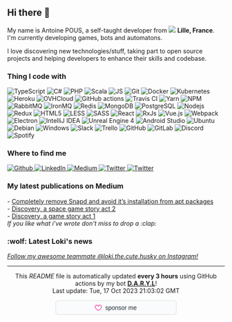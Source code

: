 <h2>Hi there 👋</h2>
<p>
  My name is Antoine POUS, a self-taught developer from
  <img src="https://image.flaticon.com/icons/svg/197/197560.svg" width="13"/> <b>Lille, France</b>. I'm currently developing
  games, bots and automatons.

  I love discovering new technologies/stuff, taking part to open source projects and helping developers to enhance their
  skills and codebase.
</p>
<h3>Thing I code with</h3>
<p>
  <img alt="TypeScript" src="https://img.shields.io/badge/-TypeScript-007ACC?style=flat-square&logo=typescript&logoColor=white"/>
  <img alt="C#" src="https://img.shields.io/badge/-C%23-43853e?style=flat-square&logo=c-sharp&logoColor=white"/>
  <img alt="PHP" src="https://img.shields.io/badge/-PHP-8892BF?style=flat-square&logo=php&logoColor=white"/>
  <img alt="Scala" src="https://img.shields.io/badge/-Scala-DE3423?style=flat-square&logo=scala&logoColor=white"/>
  <img alt="JS" src="https://img.shields.io/badge/-JavaScript-F7DF1E?style=flat-square&logo=javascript&logoColor=white"/>
  <img alt="Git" src="https://img.shields.io/badge/-Git-F05032?style=flat-square&logo=git&logoColor=white"/>
  <img alt="Docker" src="https://img.shields.io/badge/-Docker-46a2f1?style=flat-square&logo=docker&logoColor=white"/>
  <img alt="Kubernetes" src="https://img.shields.io/badge/-Kubernetes-326CE5?style=flat-square&logo=kubernetes&logoColor=white"/>
  <img alt="Heroku" src="https://img.shields.io/badge/-Heroku-430098?style=flat-square&logo=heroku&logoColor=white"/>
  <img alt="OVHCloud" src="https://img.shields.io/badge/-OVHCloud-123F6D?style=flat-square&logo=ovh&logoColor=white"/>
  <img alt="GitHub actions" src="https://img.shields.io/badge/-GitHub_Actions-2088FF?style=flat-square&logo=github-actions&logoColor=white"/>
  <img alt="Travis CI" src="https://img.shields.io/badge/-Travis_CI-3EAAAF?style=flat-square&logo=travis-ci&logoColor=white"/>
  <img alt="Yarn" src="https://img.shields.io/badge/-YARN-25799F?style=flat-square&logo=yarn&logoColor=white"/>
  <img alt="NPM" src="https://img.shields.io/badge/-NPM-CB3837?style=flat-square&logo=npm&logoColor=white"/>
  <img alt="RabbitMQ" src="https://img.shields.io/badge/-RabbitMQ-FF6600?style=flat-square&logo=rabbitmq&logoColor=white"/>
  <img alt="IronMQ" src="https://img.shields.io/badge/-IronMQ-3E74BC?style=flat-square&logo=ironmq&logoColor=white"/>
  <img alt="Redis" src="https://img.shields.io/badge/-Redis-DC382D?style=flat-square&logo=redis&logoColor=white"/>
  <img alt="MongoDB" src="https://img.shields.io/badge/-MongoDB-13aa52?style=flat-square&logo=mongodb&logoColor=white"/>
  <img alt="PostgreSQL" src="https://img.shields.io/badge/-PostreSQL-336791?style=flat-square&logo=postgresql&logoColor=white"/>
  <img alt="Nodejs" src="https://img.shields.io/badge/-Nodejs-43853d?style=flat-square&logo=Node.js&logoColor=white"/>
  <img alt="Redux" src="https://img.shields.io/badge/-Redux-764ABC?style=flat-square&logo=redux&logoColor=white"/>
  <img alt="HTML5" src="https://img.shields.io/badge/-HTML5-E34F26?style=flat-square&logo=html5&logoColor=white"/>
  <img alt="LESS" src="https://img.shields.io/badge/-LESS-1D365D?style=flat-square&logo=less&logoColor=white"/>
  <img alt="SASS" src="https://img.shields.io/badge/-SASS-CC6699?style=flat-square&logo=sass&logoColor=white"/>
  <img alt="React" src="https://img.shields.io/badge/-React-45b8d8?style=flat-square&logo=react&logoColor=white"/>
  <img alt="RxJs" src="https://img.shields.io/badge/-RxJs-B7178C?style=flat-square&logo=reactivex&logoColor=white"/>
  <img alt="Vue.js" src="https://img.shields.io/badge/-Vue.js-45b8d8?style=flat-square&logo=vue.js&logoColor=white"/>
  <img alt="Webpack" src="https://img.shields.io/badge/-Webpack-8DD6F9?style=flat-square&logo=webpack&logoColor=white"/>
  <img alt="Electron" src="https://img.shields.io/badge/-Electron-47848F?style=flat-square&logo=electron&logoColor=white"/>
  <img alt="IntelliJ IDEA" src="https://img.shields.io/badge/-IDEA-000000?style=flat-square&logo=intellij-idea&logoColor=white"/>
  <img alt="Unreal Engine 4" src="https://img.shields.io/badge/-UE4-2a2a2a?style=flat-square&logo=unreal-engine&logoColor=white"/>
  <img alt="Android Studio" src="https://img.shields.io/badge/-Android Studio-3DDC84?style=flat-square&logo=android-studio&logoColor=white"/>
  <img alt="Ubuntu" src="https://img.shields.io/badge/-Ubuntu-E95420?style=flat-square&logo=ubuntu&logoColor=white"/>
  <img alt="Debian" src="https://img.shields.io/badge/-Debian-A81D33?style=flat-square&logo=debian&logoColor=white"/>
  <img alt="Windows" src="https://img.shields.io/badge/-Windows-0078D6?style=flat-square&logo=windows&logoColor=white"/>
  <img alt="Slack" src="https://img.shields.io/badge/-Slack-4A154B?style=flat-square&logo=slack&logoColor=white"/>
  <img alt="Trello" src="https://img.shields.io/badge/-Trello-0079BF?style=flat-square&logo=trello&logoColor=white"/>
  <img alt="GitHub" src="https://img.shields.io/badge/-GitHub-181717?style=flat-square&logo=github&logoColor=white"/>
  <img alt="GitLab" src="https://img.shields.io/badge/-GitLab-FCA121?style=flat-square&logo=gitlab&logoColor=white"/>
  <img alt="Discord" src="https://img.shields.io/badge/-Discord-7289DA?style=flat-square&logo=discord&logoColor=white"/>
  <img alt="Spotify" src="https://img.shields.io/badge/-Spotify-1ED760?style=flat-square&logo=spotify&logoColor=white"/>
</p>
<h3>Where to find me</h3>
<p>
  <a href="https://github.com/antoine-pous" target="_blank">
    <img alt="Github" src="https://img.shields.io/badge/GitHub-%2312100E.svg?&style=for-the-badge&logo=Github&logoColor=white" />
  </a>
  <a href="https://www.linkedin.com/in/apous" target="_blank">
    <img alt="LinkedIn" src="https://img.shields.io/badge/linkedin-%230077B5.svg?&style=for-the-badge&logo=linkedin&logoColor=white" />
  </a>
  <a href="https://antoine-pous.medium.com/" target="_blank">
    <img alt="Medium" src="https://img.shields.io/badge/medium-%2312100E.svg?&style=for-the-badge&logo=medium&logoColor=white" />
  </a>
  <a href="https://twitter.com/pouuceuuh" target="_blank">
    <img alt="Twitter" src="https://img.shields.io/badge/twitter-%231DA1F2.svg?&style=for-the-badge&logo=twitter&logoColor=white" />
  </a>
  <a href="https://www.google.com/maps/place/Ril's/@50.7490728,2.25176,15z/data=!4m5!3m4!1s0x0:0x7fe6187fbdfca17f!8m2!3d50.7490728!4d2.25176">
    <img alt="Twitter" src="https://img.shields.io/badge/Ril's-%2312100E.svg?&style=for-the-badge&icon=food&logoColor=white" />
  </a>
</p>
<h3>My latest publications on Medium</h3>
<p>
  - <a href="https://antoine-pous.medium.com/completely-remove-snapd-and-avoid-its-installation-from-apt-packages-b32a7ed7cbf8?source=rss-9c69a8989fc6------2">Completely remove Snapd and avoid it’s installation from apt packages</a><br />- <a href="https://antoine-pous.medium.com/discovery-a-space-game-story-act-2-a874b2f08d3b?source=rss-9c69a8989fc6------2">Discovery, a space game story act 2</a><br />- <a href="https://antoine-pous.medium.com/discovery-game-hosting-367114e06afe?source=rss-9c69a8989fc6------2">Discovery, a game story act 1</a><br />
  <i>If you like what i've wrote don't miss to drop a :clap:</i>
</p>
<h3>:wolf: Latest Loki's news</h3>
<p>

  <i><a href="https://www.instagram.com/loki.the.cute.husky/">Follow my awesome teammate @loki.the.cute.husky on Instagram!</a></i>
</p>
<hr />
<p align="center">
  This <i>README</i> file is automatically updated <b>every 3 hours</b> using GitHub actions by my bot <a href="https://github.com/d-a-r-y-l"><b>D.A.R.Y.L</b></a>!
  </br>
  Last update: Tue, 17 Oct 2023 21:03:02 GMT
</p>
<p align="center">
  <a href="https://github.com/sponsors/antoine-pous" target="_blank">
    <img alt="Sponsor @antoine-pous" src="/public/sponsor_button.png" />
  </a>
</p>

